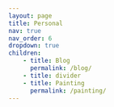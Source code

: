```yaml
---
layout: page
title: Personal
nav: true
nav_order: 6
dropdown: true
children: 
    - title: Blog
      permalink: /blog/
    - title: divider
    - title: Painting
      permalink: /painting/
---
```

